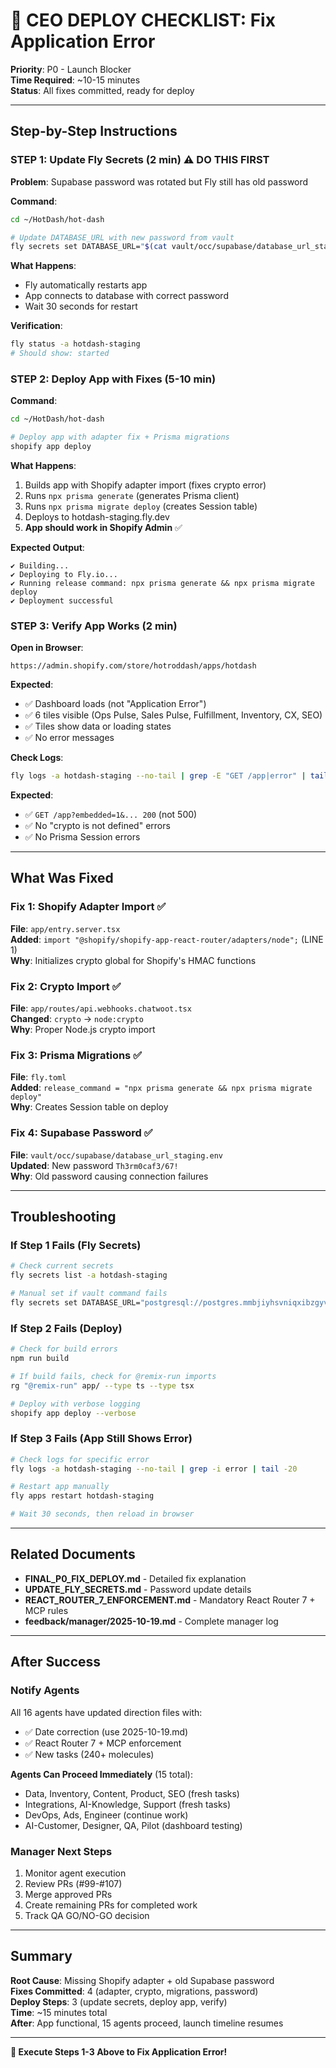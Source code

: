 # 🚀 CEO DEPLOY CHECKLIST: Fix Application Error

**Priority**: P0 - Launch Blocker  
**Time Required**: ~10-15 minutes  
**Status**: All fixes committed, ready for deploy

---

## Step-by-Step Instructions

### STEP 1: Update Fly Secrets (2 min) ⚠️ DO THIS FIRST

**Problem**: Supabase password was rotated but Fly still has old password

**Command**:
```bash
cd ~/HotDash/hot-dash

# Update DATABASE_URL with new password from vault
fly secrets set DATABASE_URL="$(cat vault/occ/supabase/database_url_staging.env | cut -d= -f2-)" -a hotdash-staging
```

**What Happens**:
- Fly automatically restarts app
- App connects to database with correct password
- Wait 30 seconds for restart

**Verification**:
```bash
fly status -a hotdash-staging
# Should show: started
```

### STEP 2: Deploy App with Fixes (5-10 min)

**Command**:
```bash
cd ~/HotDash/hot-dash

# Deploy app with adapter fix + Prisma migrations
shopify app deploy
```

**What Happens**:
1. Builds app with Shopify adapter import (fixes crypto error)
2. Runs `npx prisma generate` (generates Prisma client)
3. Runs `npx prisma migrate deploy` (creates Session table)
4. Deploys to hotdash-staging.fly.dev
5. **App should work in Shopify Admin** ✅

**Expected Output**:
```
✔ Building...
✔ Deploying to Fly.io...
✔ Running release command: npx prisma generate && npx prisma migrate deploy
✔ Deployment successful
```

### STEP 3: Verify App Works (2 min)

**Open in Browser**:
```
https://admin.shopify.com/store/hotroddash/apps/hotdash
```

**Expected**:
- ✅ Dashboard loads (not "Application Error")
- ✅ 6 tiles visible (Ops Pulse, Sales Pulse, Fulfillment, Inventory, CX, SEO)
- ✅ Tiles show data or loading states
- ✅ No error messages

**Check Logs**:
```bash
fly logs -a hotdash-staging --no-tail | grep -E "GET /app|error" | tail -10
```

**Expected**:
- ✅ `GET /app?embedded=1&... 200` (not 500)
- ✅ No "crypto is not defined" errors
- ✅ No Prisma Session errors

---

## What Was Fixed

### Fix 1: Shopify Adapter Import ✅
**File**: `app/entry.server.tsx`  
**Added**: `import "@shopify/shopify-app-react-router/adapters/node";` (LINE 1)  
**Why**: Initializes crypto global for Shopify's HMAC functions

### Fix 2: Crypto Import ✅
**File**: `app/routes/api.webhooks.chatwoot.tsx`  
**Changed**: `crypto` → `node:crypto`  
**Why**: Proper Node.js crypto import

### Fix 3: Prisma Migrations ✅
**File**: `fly.toml`  
**Added**: `release_command = "npx prisma generate && npx prisma migrate deploy"`  
**Why**: Creates Session table on deploy

### Fix 4: Supabase Password ✅
**File**: `vault/occ/supabase/database_url_staging.env`  
**Updated**: New password `Th3rm0caf3/67!`  
**Why**: Old password causing connection failures

---

## Troubleshooting

### If Step 1 Fails (Fly Secrets)
```bash
# Check current secrets
fly secrets list -a hotdash-staging

# Manual set if vault command fails
fly secrets set DATABASE_URL="postgresql://postgres.mmbjiyhsvniqxibzgyvx:Th3rm0caf3%2F67%21@aws-1-us-east-1.pooler.supabase.com:5432/postgres?sslmode=require" -a hotdash-staging
```

### If Step 2 Fails (Deploy)
```bash
# Check for build errors
npm run build

# If build fails, check for @remix-run imports
rg "@remix-run" app/ --type ts --type tsx

# Deploy with verbose logging
shopify app deploy --verbose
```

### If Step 3 Fails (App Still Shows Error)
```bash
# Check logs for specific error
fly logs -a hotdash-staging --no-tail | grep -i error | tail -20

# Restart app manually
fly apps restart hotdash-staging

# Wait 30 seconds, then reload in browser
```

---

## Related Documents

- **FINAL_P0_FIX_DEPLOY.md** - Detailed fix explanation
- **UPDATE_FLY_SECRETS.md** - Password update details
- **REACT_ROUTER_7_ENFORCEMENT.md** - Mandatory React Router 7 + MCP rules
- **feedback/manager/2025-10-19.md** - Complete manager log

---

## After Success

### Notify Agents
All 16 agents have updated direction files with:
- ✅ Date correction (use 2025-10-19.md)
- ✅ React Router 7 + MCP enforcement
- ✅ New tasks (240+ molecules)

**Agents Can Proceed Immediately** (15 total):
- Data, Inventory, Content, Product, SEO (fresh tasks)
- Integrations, AI-Knowledge, Support (fresh tasks)
- DevOps, Ads, Engineer (continue work)
- AI-Customer, Designer, QA, Pilot (dashboard testing)

### Manager Next Steps
1. Monitor agent execution
2. Review PRs (#99-#107)
3. Merge approved PRs
4. Create remaining PRs for completed work
5. Track QA GO/NO-GO decision

---

## Summary

**Root Cause**: Missing Shopify adapter + old Supabase password  
**Fixes Committed**: 4 (adapter, crypto, migrations, password)  
**Deploy Steps**: 3 (update secrets, deploy app, verify)  
**Time**: ~15 minutes total  
**After**: App functional, 15 agents proceed, launch timeline resumes

---

**🚀 Execute Steps 1-3 Above to Fix Application Error!**


